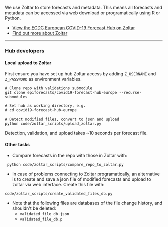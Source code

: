 We use Zoltar to store forecasts and metadata. This means all forecasts and metadata can be accessed via web download or programatically using R or Python.

- [View the ECDC European COVID-19 Forecast Hub on Zoltar](https://www.zoltardata.com/project/238)
- [Find out more about Zoltar](https://docs.zoltardata.com/)

----

### Hub developers

#### Local upload to Zoltar

First ensure you have set up  hub Zoltar access by adding `Z_USERNAME` and `Z_PASSWORD` as environment variables.

```
# Clone repo with validations submodule
git clone epiforecasts/covid19-forecast-hub-europe --recurse-submodules

# Set hub as working directory, e.g.
# cd covid19-forecast-hub-europe

# Detect modified files, convert to json and upload
python code/zoltar_scripts/upload_zoltar.py
```
Detection, validation, and upload takes ~10 seconds per forecast file.

#### Other tasks

 - Compare forecasts in the repo with those in Zoltar with:
```
 python code/zoltar_scripts/compare_repo_to_zoltar.py
 ```

- In case of problems connecting to Zoltar programatically, an alternative is to
create and save a json file of modified forecasts and upload to zoltar via web interface. Create this file with:
```
code/zoltar_scripts/create_validated_files_db.py
```

- Note that the following files are databases of the file change history, and shouldn't be deleted:
  - `validated_file_db.json`
  - `validated_file_db.p`

